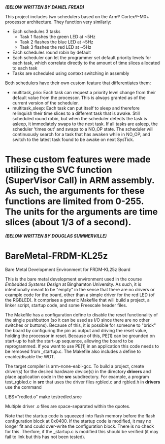***(BELOW WRITTEN BY DANIEL FREAD)***

This project includes two schedulers based on the Arm® Cortex®-M0+ processor architecture. They function very similarly:
- Each schedules 3 tasks
	- Task 1 flashes the green LED at ~5Hz
	- Task 2 flashes the blue LED at ~5Hz
	- Task 3 flashes the red LED at ~5Hz
- Each schedules round robin by default
- Each scheduler can let the programmer set default priority levels for each task, which correlate directly to the amount of time slices allocated to each task
- Tasks are scheduled using context switching in assembly

Both schedulers have their own custom feature that differentiates them:	
- multitask_prio: Each task can request a priority level change from their default value from the processor. This is always granted as of the current version of the scheduler.
- multitask_sleep: Each task can put itself to sleep and therefore relinquish their time slices to a different task that is awake. Still scheduled round robin, but when the scheduler detects the task is asleep, it immediately swaps to the next task.
		If all tasks are asleep, the scheduler 'times out' and swaps to a NO_OP state. The scheduler will continuously search for a task that has awaken while in NO_OP, and switch to the latest task found to be awake on next SysTick. 

These custom features were made utilizing the SVC function (SuperVisor Call) in ARM assembly. As such, the arguments for these functions are limited from 0-255. The units for the arguments are time slices (about 1/3 of a second).
=============================================================================================================================================================================================================================================================================================================================
***(BELOW WRITTEN BY DOUGLAS SUMMERVILLE)***

# BareMetal-FRDM-KL25z
Bare Metal Development Environment for FRDM-KL25z Board


This is the bare metal development environment used in the course *Embedded Systems Design* at Binghamton University.  As such, it is intentionally meant to be "empty" in the sense that there are no drivers or example code for the board, other than a simple driver for the red LED (of the RGBLED).  It comprises a generic Makefile that will build a project, a linker script, startup code, and some Freescale header files.  

The Makefile has a configuration define to disable the reset functionality of the single pushbutton (so it can be used as I/O since there are no other switches or buttons).  Because of this, it is possible for someone to "brick" the board by configuring the pin as output and driving the reset value, holding the processor in reset.  Because of this, PE[1] can be grounded on start-up to halt the start-up sequence, allowing the board to be reprogrammed.  If you want to use PE[1] in an application this code needs to be removed from _startup.c.  The Makefile also includes a define to enable/disable the WDT.

The target compiler is arm-none-eabi-gcc.  To build a project, create driver(s) for the desired hardware device(s) in the directory **drivers** and place application code in the **src** subdirectory.  For example, a program test_rgbled.c in **src** that uses the driver files rgbled.c and rgbled.h in **drivers** use the command

LIBS="redled.o" make testredled.srec

Multiple driver .o files are space-separated within the quotes.

Note that the startup code is squeezed into flash memory before the flash configuration block at 0x0400.  If the startup code is modified, it may no longer fit and could over-write the configuration block.  There is no check for this.  Therfore, if the _startup.c is modified this should be verified (it may fail to link but this has not been tested).
